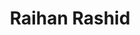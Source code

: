 ---
order: 38

title: "Raihan Rashid"

draft: false

bg_image: "images/backgrounds/page-title.jpg"

image: "images/executives/raihan.webp"

designation: "Executive"

contact:
  # contact item loop
  - name : "raihanrsd98@gmail.com"
    icon : "ti-email" # icon pack : https://themify.me/themify-icons
    link : "mailto:raihanrsd@gmail.com"

  # contact item loop
  - name : "Raihan Rashid"
    icon : "ti-facebook" # icon pack : https://themify.me/themify-icons
    link : "#"

  # contact item loop
  - name : "IEEE ID: 94452697"
    icon : "ti-world" # icon pack : https://themify.me/themify-icons
    link : "#94452697"

# type
type: "executives"
---